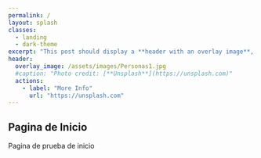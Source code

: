 ```yaml
---
permalink: /
layout: splash
classes:
  - landing
  - dark-theme
excerpt: "This post should display a **header with an overlay image**, if the theme supports it."
header:
  overlay_image: /assets/images/Personas1.jpg
  #caption: "Photo credit: [**Unsplash**](https://unsplash.com)"
  actions:
    - label: "More Info"
      url: "https://unsplash.com"
---
```


## Pagina de Inicio

Pagina de prueba de inicio

